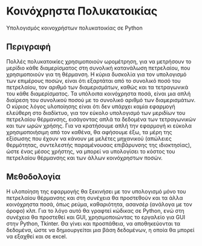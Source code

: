 # Κοινόχρηστα Πολυκατοικίας
Υπολογισμός κοινοχρήστων πολυκατοικίας σε Python

## Περιγραφή 
Πολλές πολυκατοικίες χρησιμοποιούν ωρομέτρηση, για να μετρήσουν το μερίδιο κάθε διαμερίσματος στη συνολική κατανάλωση πετρελαίου, που χρησιμοποιούν για τη θέρμανση. Η κύρια δυσκολία για τον υπολογισμό των επιμέρους ποσών, είναι ότι εξαρτάται από το συνολικό ποσό του πετρελαίου, τον αριθμό των διαμερισμάτων, καθώς και τα τετραγωνικά του κάθε διαμερίσματος. Τα υπόλοιπα κοινόχρηστα ποσά, είναι μια απλή διαίρεση του συνολικού ποσού με το συνολικό αριθμό των διαμερισμάτων.
Ο κύριος λόγος υλοποίησης είναι ότι δεν υπάρχει καμία εφαρμογή ελεύθερη στο διαδίκτυο, για τον εύκολο υπολογισμό των μεριδίων του πετρελαίου θέρμανσης, εισάγοντας απλά τα δεδομένα των τετραγωνικών και των ωρών χρήσης. Για να κρατήσουμε απλή την εφαρμογή κι εύκολα χρησιμοποιήσιμη από τον καθένα, θα αφήσουμε έξω, τα μέρη της εξίσωσης που έχουν να κάνουν με μελέτες μηχανικού (απώλειες θερμότητας, συντελεστής παραμένουσας επιβάρυνσης της ιδιοκτησίας), ώστε ένας μέσος χρήστης, να μπορεί να υπολογίσει το κόστος του πετρελαίου θέρμανσης και των άλλων κοινόχρηστων ποσών.

## Μεθοδολογία
Η υλοποίηση της εφαρμογής θα ξεκινήσει με τον υπολογισμό μόνο του πετρελαίου θέρμανσης και στη συνέχεια θα προστεθούν και τα άλλα κοινόχρηστα ποσά, όπως ρεύμα, καθαριότητα, ασανσέρ (ανάλογα με τον όροφο) κλπ. 
Για το λόγο αυτό θα γραφτεί κώδικας σε Python, ενώ στη συνέχεια θα προστεθεί και GUI, χρησιμοποιώντας το εργαλείο για GUI στην Python, Tkinter.
Θα γίνει και προσπάθεια, να αποθηκεύονται τα δεδομένα, ώστε να δημιουργείται μια βάση δεδομένων, η οποία θα μπορεί να εξαχθεί και σε excel.
